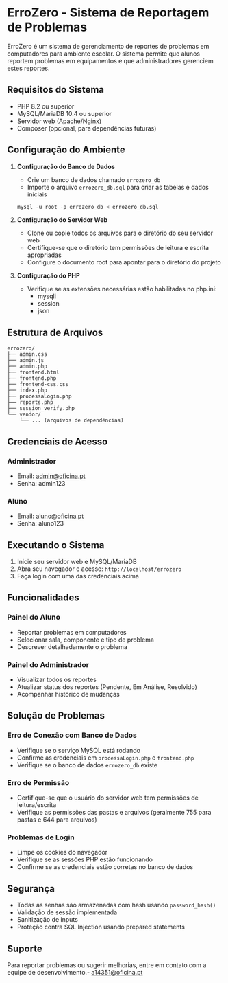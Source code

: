 # ErroZero - Sistema de Reportagem de Problemas

ErroZero é um sistema de gerenciamento de reportes de problemas em computadores para ambiente escolar. O sistema permite que alunos reportem problemas em equipamentos e que administradores gerenciem estes reportes.

## Requisitos do Sistema

- PHP 8.2 ou superior
- MySQL/MariaDB 10.4 ou superior
- Servidor web (Apache/Nginx)
- Composer (opcional, para dependências futuras)

## Configuração do Ambiente

1. **Configuração do Banco de Dados**
   - Crie um banco de dados chamado `errozero_db`
   - Importe o arquivo `errozero_db.sql` para criar as tabelas e dados iniciais
   ```sql
   mysql -u root -p errozero_db < errozero_db.sql
   ```

2. **Configuração do Servidor Web**
   - Clone ou copie todos os arquivos para o diretório do seu servidor web
   - Certifique-se que o diretório tem permissões de leitura e escrita apropriadas
   - Configure o documento root para apontar para o diretório do projeto

3. **Configuração do PHP**
   - Verifique se as extensões necessárias estão habilitadas no php.ini:
     - mysqli
     - session
     - json

## Estrutura de Arquivos

```
errozero/
├── admin.css
├── admin.js
├── admin.php
├── frontend.html
├── frontend.php
├── frontend-css.css
├── index.php
├── processaLogin.php
├── reports.php
├── session_verify.php
└── vendor/
    └── ... (arquivos de dependências)
```

## Credenciais de Acesso

### Administrador
- Email: admin@oficina.pt
- Senha: admin123

### Aluno
- Email: aluno@oficina.pt
- Senha: aluno123

## Executando o Sistema

1. Inicie seu servidor web e MySQL/MariaDB
2. Abra seu navegador e acesse: `http://localhost/errozero`
3. Faça login com uma das credenciais acima

## Funcionalidades

### Painel do Aluno
- Reportar problemas em computadores
- Selecionar sala, componente e tipo de problema
- Descrever detalhadamente o problema

### Painel do Administrador
- Visualizar todos os reportes
- Atualizar status dos reportes (Pendente, Em Análise, Resolvido)
- Acompanhar histórico de mudanças

## Solução de Problemas

### Erro de Conexão com Banco de Dados
- Verifique se o serviço MySQL está rodando
- Confirme as credenciais em `processaLogin.php` e `frontend.php`
- Verifique se o banco de dados `errozero_db` existe

### Erro de Permissão
- Certifique-se que o usuário do servidor web tem permissões de leitura/escrita
- Verifique as permissões das pastas e arquivos (geralmente 755 para pastas e 644 para arquivos)

### Problemas de Login
- Limpe os cookies do navegador
- Verifique se as sessões PHP estão funcionando
- Confirme se as credenciais estão corretas no banco de dados

## Segurança

- Todas as senhas são armazenadas com hash usando `password_hash()`
- Validação de sessão implementada
- Sanitização de inputs
- Proteção contra SQL Injection usando prepared statements

## Suporte

Para reportar problemas ou sugerir melhorias, entre em contato com a equipe de desenvolvimento.- a14351@oficina.pt


